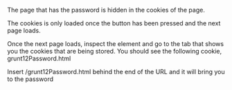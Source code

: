 The page that has the password is hidden in the cookies of the page.

The cookies is only loaded once the button has been pressed and the next page loads.

Once the next page loads, inspect the element and go to the tab that shows you the cookies that are being stored.
You should see the following cookie,
    grunt12Password.html

Insert /grunt12Password.html behind the end of the URL and it will bring you to the password